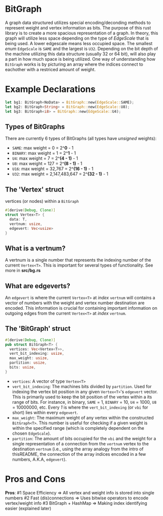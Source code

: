 # BitGraph
A graph data structured utilizes special encoding/deconding methods to represent weight and vertex information as bits. The purpose of this rust library is to create a more spacious representation of a graph. In theory, this graph will utilize less space depending on the type of _EdgeScale_ that is being used. A lower edgescale means less occupied space. The smallest _enum_ `EdgeScale` is `SAME` and the largest is `U32`. Depending on the bit depth of the machine utilizing this data structure (usually 32 or 64 bit), will also play a part in how much space is being utilized. One way of understanding how `BitGraph` works is by picturing an array where the indices connect to eachother with a restriced amount of weight.      
# Example Declarations
````rust
let bg1: BitGraph<NoData> = BitGraph::new(EdgeScale::SAME);
let bg2: BitGraph<String> = BitGraph::new(EdgeScale::U8);
let bg3: BitGraph<i8> = BitGraph::new(EdgeScale::U4);
```` 
## Types of BitGraphs
There are currently 6 types of BitGraphs (all types have _unsigned_ weights):
* `SAME`: max weight = 0 = 2^__0__ - 1
* `BINARY`: max weight = 1 = 2^__1__ - 1
* `U4`: max weight = 7 = 2^__(4 - 1)__ - 1
* `U8`: max weight = 127 = 2^__(8 - 1)__ - 1
* `U16`: max weight = 32,767 = 2^__(16 - 1)__ - 1 
* `U32`: max weight = 2,147,483,647 = 2^__(32 - 1)__ - 1

## The 'Vertex' struct
vertices (or nodes) within a `BitGraph`
````rust
#[derive(Debug, Clone)]
struct Vertex<T> {
  data: T,
  vertnum: usize,
  edgevert: Vec<usize>
}
````
## What is a vertnum?
A vertnum is a single number that represents the indexing number of the current `Vertex<T>`. This is important for several types of functionality. See more in __src/bg.rs__
## What are edgeverts?
An `edgevert` is where the current `Vertex<T>` at _index_ `vertnum` will contains a vector of numbers with the weight and vertex number destination are encoded. This information is crucial for containing important information on outgoing edges from the current `Vertex<T>` at _index_ `vertnum`.

## The 'BitGraph' struct
````rust
#[derive(Debug, Clone)]
pub struct BitGraph<T> {
  vertices: Vec<Vertex<T>>,
  vert_bit_indexing: usize,
  max_weight: usize,
  partition: usize, 
  bits: usize, 
}
````
* `vertices`: A vector of type `Vertex<T>`
* `vert_bit_indexing`: The machines bits divided by `partition`. Used for indexing the vertex bit position in any given `Vertex<T>`'s `edgevert` vector. This is primarily used to keep the bit position of the vertex within a its range of bits. For instance, in binary, `SAME` = 1, `BINARY` = 10, `U4` = 1000, `U8` = 10000000, etc. Every _1_ is where the `vert_bit_indexing` (or `vbi` for short) lies within every `edgevert`. 
* `max_weight`: The maximum weight of any vertex within the constructed `BitGraph<T>`. This number is useful for checking if a given weight is within the specified range (which is completely dependent on the chosen `EdgeScale`).
* `partition`: The amount of bits occupied for the `vbi` and the weight for a single representation of a connection from the `vertnum` vertex to the destination `vertnum` (i.e., using the array analogy from the intro of thisREADME, the connection of the array indices encoded in a few numbers, A.K.A, `edgevert`).

# Pros and Cons
  __Pros__:
  	#1 Space Efficiency => All vertex and weight info is stored into single numbers
	#2 Fast (dis)connections => Uses bitwise operators to encode vertex/weight info
	#3 BitGraph + HashMap => Making index identifying easier (explained later)
